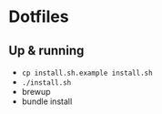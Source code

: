 # Dotfiles

## Up & running

- `cp install.sh.example install.sh`
- `./install.sh`
- brewup
- bundle install
